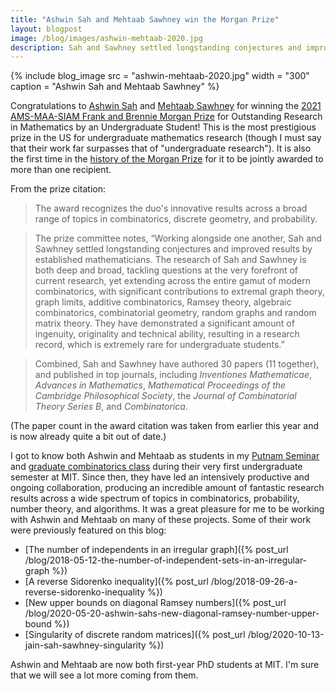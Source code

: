 ```yaml
---
title: "Ashwin Sah and Mehtaab Sawhney win the Morgan Prize"
layout: blogpost
image: /blog/images/ashwin-mehtaab-2020.jpg
description: Sah and Sawhney settled longstanding conjectures and improved results by established mathematicians.
---
```


{% include blog_image
    src = "ashwin-mehtaab-2020.jpg"
    width = "300"
    caption = "Ashwin Sah and Mehtaab Sawhney"
%}

Congratulations to [Ashwin Sah](http://www.mit.edu/~asah/) and [Mehtaab Sawhney](http://www.mit.edu/~msawhney/) for winning the [2021 AMS-MAA-SIAM Frank and Brennie Morgan Prize](http://www.ams.org/news?news_id=6435) for Outstanding Research in Mathematics by an Undergraduate Student! 
This is the most prestigious prize in the US for undergraduate mathematics research (though I must say that their work far surpasses that of "undergraduate research").
It is also the first time in the [history of the Morgan Prize](http://www.ams.org/prizes-awards/pabrowse.cgi?parent_id=19) for it to be jointly awarded to more than one recipient.

From the prize citation:

> The award recognizes the duo's innovative results across a broad range of topics in combinatorics, discrete geometry, and probability.

> The prize committee notes, “Working alongside one another, Sah and Sawhney settled longstanding conjectures and improved results by established mathematicians. The research of Sah and Sawhney is both deep and broad, tackling questions at the very forefront of current research, yet extending across the entire gamut of modern combinatorics, with significant contributions to extremal graph theory, graph limits, additive combinatorics, Ramsey theory, algebraic combinatorics, combinatorial geometry, random graphs and random matrix theory. They have demonstrated a significant amount of ingenuity, originality and technical ability, resulting in a research record, which is extremely rare for undergraduate students.”

> Combined, Sah and Sawhney have authored 30 papers (11 together), and published in top journals, including _Inventiones Mathematicae_, _Advances in Mathematics_, _Mathematical Proceedings of the Cambridge Philosophical Society_, the _Journal of Combinatorial Theory Series B_, and _Combinatorica_.

(The paper count in the award citation was taken from earlier this year and is now already quite a bit out of date.)

I got to know both Ashwin and Mehtaab as students in my [Putnam Seminar](/a34/) and [graduate combinatorics class](/gtac/) during their very first undergraduate semester at MIT. Since then, they have led an intensively productive and ongoing collaboration, producing an incredible amount of fantastic research results across a wide spectrum of topics in combinatorics, probability, number theory, and algorithms. It was a great pleasure for me to be working with Ashwin and Mehtaab on many of these projects.
Some of their work were previously featured on this blog:

* [The number of independents in an irregular graph]({% post_url /blog/2018-05-12-the-number-of-independent-sets-in-an-irregular-graph %})
* [A reverse Sidorenko inequality]({% post_url /blog/2018-09-26-a-reverse-sidorenko-inequality %})
* [New upper bounds on diagonal Ramsey numbers]({% post_url /blog/2020-05-20-ashwin-sahs-new-diagonal-ramsey-number-upper-bound %})
* [Singularity of discrete random matrices]({% post_url /blog/2020-10-13-jain-sah-sawhney-singularity %})

Ashwin and Mehtaab are now both first-year PhD students at MIT. I'm sure that we will see a lot more coming from them.